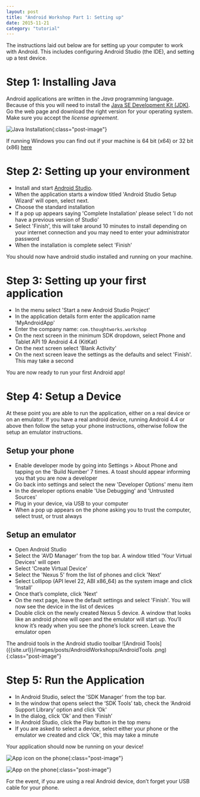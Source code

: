 ```yaml
---
layout: post
title: "Android Workshop Part 1: Setting up"
date: 2015-11-21
category: "tutorial"
---
```


The instructions laid out below are for setting up your computer to work with Android. This includes
configuring Android Studio (the IDE), and setting up a test device.

Step 1: Installing Java
==================

Android applications are written in the *Java* programming language. Because of this you will need to
install the [Java SE Development Kit
(JDK)](http://www.oracle.com/technetwork/java/javase/downloads/jdk7-downloads-1880260.html). Go the web page and
download the right version for your operating system.
Make sure you accept the *license agreement*.

![Java Installation]({{site.url}}/images/posts/AndroidWorkshops/JavaInstall.png){:class="post-image"}

If running Windows you can find out if your machine is 64 bit (x64) or 32 bit (x86)
[here](https://support.microsoft.com/en-us/kb/827218)

Step 2: Setting up your environment
==================

- Install and start [Android Studio](http://developer.android.com/sdk/index.html).
- When the application starts a window titled 'Android Studio Setup Wizard' will open, select next.
- Choose the standard installation
- If a pop up appears saying 'Complete Installation' please select 'I do not have a previous version of Studio'
- Select 'Finish', this will take around 10 minutes to install depending on your internet connection and you may need
 to enter your administrator password
- When the installation is complete select 'Finish'

You should now have android studio installed and running on your machine.

Step 3: Setting up your first application
==================

- In the menu select 'Start a new Android Studio Project'
- In the application details form enter the application name 'MyAndroidApp'
- Enter the company name: `com.thoughtworks.workshop`
- On the next screen in the minimum SDK dropdown, select Phone and Tablet API 19 Android 4.4 (KitKat)
- On the next screen select 'Blank Activity'
- On the next screen leave the settings as the defaults and select 'Finish'. This may take a second

You are now ready to run your first Android app!

Step 4: Setup a Device
==================

At these point you are able to run the application, either on a real device or on an emulator.
If you have a real android device, running Android 4.4 or above then follow the setup your phone instructions,
otherwise follow the setup an emulator instructions.

Setup your phone
-------

- Enable developer mode by going into Settings > About Phone and tapping on the 'Build Number' 7 times. A toast 
should appear informing you that you are now a developer
- Go back into settings and select the new 'Developer Options' menu item
- In the developer options enable 'Use Debugging' and 'Untrusted Sources'
- Plug in your device, via USB to your computer
- When a pop up appears on the phone asking you to trust the computer, select trust, or trust always

Setup an emulator
-------

- Open Android Studio
- Select the 'AVD Manager' from the top bar. A window titled 'Your Virtual Devices' will open
- Select 'Create Virtual Device'
- Select the 'Nexus 5' from the list of phones and click 'Next'
- Select Lollipop (API level 22, ABI x86_64) as the system image and click ‘Install’
- Once that’s complete, click ’Next'
- On the next page, leave the default settings and select 'Finish'. You will now see the device in the list of
 devices
- Double click on the newly created Nexus 5 device. A window that looks like an android phone will open and the 
emulator will start up. You’ll know it’s ready when you see the phone’s lock screen. Leave the emulator open

The android tools in the Android studio toolbar ![Android Tools]({{site.url}}/images/posts/AndroidWorkshops/AndroidTools
.png){:class="post-image"}
    
Step 5: Run the Application
==================

- In Android Studio, select the 'SDK Manager' from the top bar.
- In the window that opens select the ‘SDK Tools’ tab, check the ‘Android Support Library’ option and click ‘Ok'
- In the dialog, click ’Ok’ and then ‘Finish’
- In Android Studio, click the Play button in the top menu
- If you are asked to select a device, select either your phone or the emulator we created and click 'Ok', this may 
take a minute

Your application should now be running on your device!

![App icon on the phone]({{site.url}}/images/posts/AndroidWorkshops/AppOnPhone.png){:class="post-image"}

![App on the phone]({{site.url}}/images/posts/AndroidWorkshops/AppOpenOnPhone.png){:class="post-image"}

For the event, if you are using a real Android device, don’t forget your USB cable for your phone.